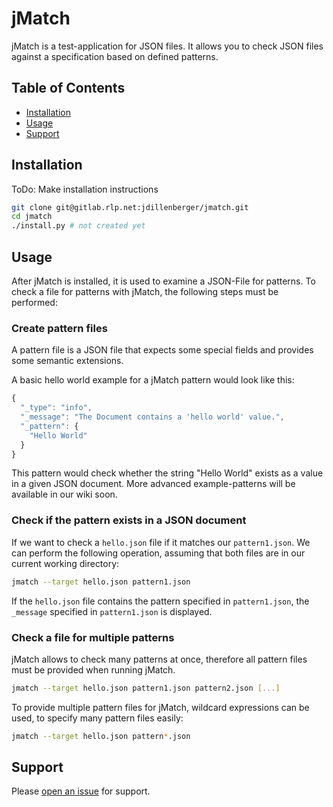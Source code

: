 # jMatch

jMatch is a test-application for JSON files. It allows you to check JSON files
against a specification based on defined patterns.

## Table of Contents

- [Installation](#installation)
- [Usage](#usage)
- [Support](#support)

## Installation

ToDo: Make installation instructions
```sh
git clone git@gitlab.rlp.net:jdillenberger/jmatch.git
cd jmatch
./install.py # not created yet
```

## Usage

After jMatch is installed, it is used to examine a JSON-File for patterns.
To check a file for patterns with jMatch, the following steps must be performed:

### Create pattern files

A pattern file is a JSON file that expects some special fields and provides
some semantic extensions.

A basic hello world example for a jMatch pattern would look like this:

```javascript
{
  "_type": "info",
  "_message": "The Document contains a 'hello world' value.",
  "_pattern": {
    "Hello World"
  }
}
```

This pattern would check whether the string "Hello World" exists as a value in
a given JSON document. More advanced example-patterns will be available in our wiki soon.

### Check if the pattern exists in a JSON document

If we want to check a `hello.json` file if it matches our `pattern1.json`. We
can perform the following operation, assuming that both files are in our
current working directory:

```sh
jmatch --target hello.json pattern1.json
```
If the `hello.json` file contains the pattern specified in `pattern1.json`, the
`_message` specified in `pattern1.json` is displayed.

### Check a file for multiple patterns

jMatch allows to check many patterns at once, therefore all pattern files must
be provided when running jMatch.

```sh
jmatch --target hello.json pattern1.json pattern2.json [...]
```

To provide multiple pattern files for jMatch, wildcard expressions can be used,
to specify many pattern files easily:

```sh
jmatch --target hello.json pattern*.json
```

## Support

Please [open an issue](https://gitlab.rlp.net/jdillenberger/jmatch/issues/new) for support.
